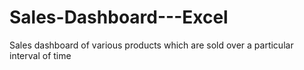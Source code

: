 # Sales-Dashboard---Excel
Sales dashboard of various products which are sold over a particular interval of time
